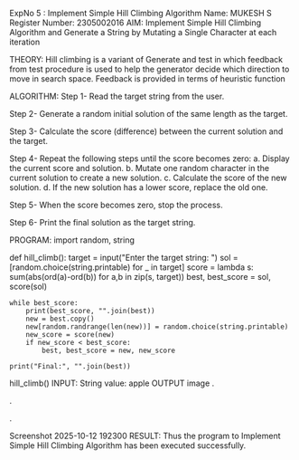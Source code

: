 ExpNo 5 : Implement Simple Hill Climbing Algorithm
Name: MUKESH S
Register Number: 2305002016
AIM:
Implement Simple Hill Climbing Algorithm and Generate a String by Mutating a Single Character at each iteration

THEORY:
Hill climbing is a variant of Generate and test in which feedback from test procedure is used to help the generator decide which direction to move in search space. Feedback is provided in terms of heuristic function

ALGORITHM:
Step 1- Read the target string from the user.

Step 2- Generate a random initial solution of the same length as the target.

Step 3- Calculate the score (difference) between the current solution and the target.

Step 4- Repeat the following steps until the score becomes zero: a. Display the current score and solution. b. Mutate one random character in the current solution to create a new solution. c. Calculate the score of the new solution. d. If the new solution has a lower score, replace the old one.

Step 5- When the score becomes zero, stop the process.

Step 6- Print the final solution as the target string.

PROGRAM:
import random, string

def hill_climb():
    target = input("Enter the target string: ")
    sol = [random.choice(string.printable) for _ in target]
    score = lambda s: sum(abs(ord(a)-ord(b)) for a,b in zip(s, target))
    best, best_score = sol, score(sol)

    while best_score:
        print(best_score, "".join(best))
        new = best.copy()
        new[random.randrange(len(new))] = random.choice(string.printable)
        new_score = score(new)
        if new_score < best_score:
            best, best_score = new, new_score

    print("Final:", "".join(best))

hill_climb()
INPUT:
String value:
apple
OUTPUT
image
.

.

.

Screenshot 2025-10-12 192300
RESULT:
Thus the program to Implement Simple Hill Climbing Algorithm has been executed successfully.
